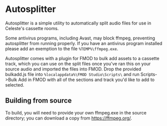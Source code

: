 # Autosplitter
Autosplitter is a simple utility to automatically split audio files for use in Celeste's cassette rooms.

Some antivirus programs, including Avast, may block ffmpeg, preventing autosplitter from running properly.
If you have an antivirus program installed please add an exemption to the file `%TEMP%\ffmpeg.exe`.

Autosplitter comes with a plugin for FMOD to bulk add assets to a cassette track, which you can use on the split files once you've ran this on your source audio and imported the files into FMOD.
Drop the provided bulkadd.js file into `%localappdata%\FMOD Studio\Scripts\` and run Scripts->Bulk Add in FMOD with all of the sections and track you'd like to add to selected.

## Building from source
To build, you will need to provide your own ffmpeg.exe in the source directory; you can download a copy from https://ffmpeg.org/.

